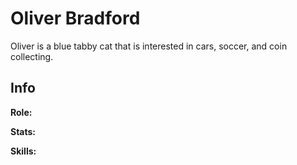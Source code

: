 # Oliver Bradford

Oliver is a blue tabby cat that is interested in cars, soccer, and coin collecting.

## Info

**Role:**

**Stats:**

**Skills:**